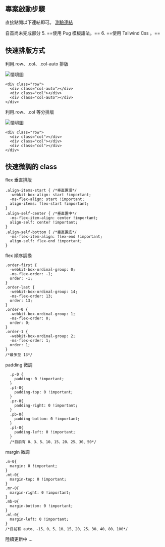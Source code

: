## 專案啟動步驟

直接點開以下連結即可。
[測驗連結](https://a7912102002.github.io/caleb "測驗連結")

自首尚未完成部分
5. ==使用 Pug 模板語法。==
6. ==使用 Tailwind Css 。==



## 快速排版方式
利用.row、.col、.col-auto 排版

![情境圖](https://a7912102002.github.io/caleb/readme_img/row1.jpg "情境圖")

```程式類型
<div class="row">
  <div class="col-auto"></div>
  <div class="col"></div>
  <div class="col-auto"></div>
</div>
```

利用.row、.col 等分排版

![情境圖](https://a7912102002.github.io/caleb/readme_img/row2.jpg "情境圖")

```程式類型
<div class="row">
  <div class="col"></div>
  <div class="col"></div>
  <div class="col"></div>
</div>
```

## 快速微調的 class

flex 垂直排版

```程式類型
.align-items-start { /*垂直置頂*/
  -webkit-box-align: start !important;
  -ms-flex-align: start !important;
  align-items: flex-start !important;
}
.align-self-center { /*垂直置中*/
  -ms-flex-item-align: center !important;
  align-self: center !important;
}
.align-self-bottom { /*垂直置底*/
  -ms-flex-item-align: flex-end !important;
  align-self: flex-end !important;
}
```

flex 順序調換

```程式類型
.order-first {
  -webkit-box-ordinal-group: 0;
  -ms-flex-order: -1;
  order: -1;
}
.order-last {
  -webkit-box-ordinal-group: 14;
  -ms-flex-order: 13;
  order: 13;
}
.order-0 {
  -webkit-box-ordinal-group: 1;
  -ms-flex-order: 0;
  order: 0;
}
.order-1 {
  -webkit-box-ordinal-group: 2;
  -ms-flex-order: 1;
  order: 1;
}
/*最多至 13*/
```

padding 微調

```程式類型
  .p-0 {
    padding: 0 !important;
  }
  .pt-0{
    padding-top: 0 !important;
  }
  .pr-0{
    padding-right: 0 !important;
  }
  .pb-0{
    padding-bottom: 0 !important;
  }
  .pl-0{
    padding-left: 0 !important;
  }
  /*目前有 0、3、5、10、15、20、25、30、50*/
```
margin 微調

```程式類型
.m-0{
  margin: 0 !important;
}
.mt-0{
  margin-top: 0 !important;
}
.mr-0{
  margin-right: 0 !important;
}
.mb-0{
  margin-bottom: 0 !important;
}
.ml-0{
  margin-left: 0 !important;
}
/*目前有 auto、-15、0、5、10、15、20、25、30、40、80、100*/
```

陸續更新中 ...
